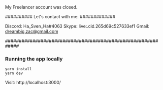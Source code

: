 My Freelancer account was closed.

########## Let's contact with me. #############

Discord: Ha_Sven_Ha#4063 Skype: live:.cid.265d69c527633ef1 Gmail: dreambig.zac@gmail.com

#############################################################





### Running the app locally
```
yarn install
yarn dev
```

Visit: http://localhost:3000/


